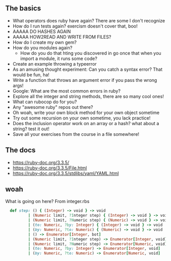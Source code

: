 ## The basics
- What operators does ruby have again? There are some I don't recognize
- How do I run tests again? exercism doesn't cover that, boo!
- AAAAA DO HASHES AGAIN
- AAAAA HOW2READ AND WRITE FROM FILES?
- How do I create my own gem?
- How do you modules again?
    - How do you do that hting you discovered in go once that when you import a module, it runs some code? 
- Create an example throwing a typeerror
- As an amusing thought experiment: Can you catch a syntax error? That would be fun, ha!
- Write a function that throws an argument error if you pass the wrong args!
- Google: What are the most common errors in ruby?
- Explore all the integer and string methods, there are so many cool ones!
- What can rubocop do for you?
- Any "awesome ruby" repos out there?
- Oh woah, write your own block method for your own object sometime
- Try out some recursion on your own sometime, you lack practice!
- Does the inclusion operator work on an array or a hash? what about a string? test it out!
- Save all your exercises from the course in a file somewhere!
## The docs
- https://ruby-doc.org/3.3.5/
- https://ruby-doc.org/3.3.5/File.html
- https://ruby-doc.org/3.3.5/stdlibs/yaml/YAML.html

## woah
What is going on here? From integer.rbs
```ruby
  def step: () { (Integer) -> void } -> void
          | (Numeric limit, ?Integer step) { (Integer) -> void } -> void
          | (Numeric limit, ?Numeric step) { (Numeric) -> void } -> void
          | (to: Numeric, ?by: Integer) { (Integer) -> void } -> void
          | (by: Numeric, ?to: Numeric) { (Numeric) -> void } -> void
          | () -> Enumerator[Integer, bot]
          | (Numeric limit, ?Integer step) -> Enumerator[Integer, void]
          | (Numeric limit, ?Numeric step) -> Enumerator[Numeric, void]
          | (to: Numeric, ?by: Integer) -> Enumerator[Integer, void]
          | (by: Numeric, ?to: Numeric) -> Enumerator[Numeric, void]
```